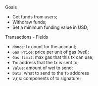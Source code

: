 Goals

- Get funds from users;
- Withdraw funds;
- Set a minimum funding value in USD;

Transactions - Fields

- `Nonce`: tx count for the account;
- `Gas Price`: price per unit of gas (wei);
- `Gas limit`: max gas that this tx can use;
- `To`: address that the tx is sent to;
- `Value`: amount of wei to send;
- `Data`: what to send to the `To` adddress
- v,r,s: components of tx signature;
